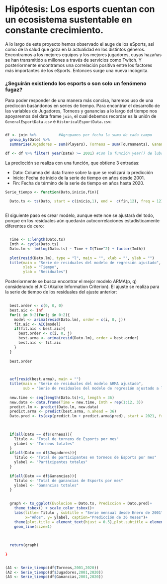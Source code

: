 # Hipótesis: Los esports cuentan con un ecosistema sustentable en constante crecimiento.

A lo largo de este proyecto hemos observado el auge de los eSports, así como de la salud que goza en la actualidad en los distintos géneros. Encontramos a los mejores equipos y los mejores jugadores, cuyas hazañas se han transmitido a millones a través de servicios como Twitch. Y posteriormente encontramos una correlación positiva entre los factores más importantes de los eSports. Entonces surge una nueva incógnita.

### ¿Seguirán existiendo los esports o son solo un fenómeno fugaz? 

Para poder responder de una manera más concisa, haremos uso de una prediccón basándonos en series de tiempo. Para encontrar el desarrollo de las variables de Jugadores, Torneos y ganancias a lo largo del tiempo nos apoyaremos del data frame `join`, el cual debemos recordar es la unión de `GeneralEsportData.csv` e `HistoricalEsportData.csv`:

```R

df <- join %>%          #Agrupamos por fecha la suma de cada campo
  group_by(Date) %>%
  summarise(Jugadores = sum(Players), Torneos = sum(Tournaments), Ganancias = sum(Earnings)) 

df <- df %>% filter( year(Date) >= 2001) #Con la función year() de lubridate y un filtro, conservamos datos a partir de 2001 los cuales presentan continuidad.

```

La predicción se realiza con una función, que obtiene 3 entradas:

- Dato: Columna del data frame sobre la que se realizará la predicción
- Inicio: Fecha de inicio de la serie de tiempo en años desde 2001.
- Fin: Fecha de término de la serie de tiempo en años hasta 2020.

```R
Serie_tiempo <- function(Dato,inicio,fin){
  
  Dato.ts <- ts(Dato, start = c(inicio,1), end =  c(fin,12), freq = 12)        #Se crea la serie de tiempo con los datos de entrada y una frecuencia de 12 meses.
  
```  

El siguiente paso es crear modelo, aunque este noe se ajustará del todo, porque en los residuales aún quedarán autocorrelaciones estadísticamente diferentes de cero:
  
```R  

  Time <- 1:length(Dato.ts)                                          
  Imth <- cycle(Dato.ts)                                             
  Dato.lm <- lm(log(Dato.ts) ~ Time + I(Time^2) + factor(Imth))       
  
  plot(resid(Dato.lm), type = "l", main = "", xlab = "", ylab = "")   
  title(main = "Serie de residuales del modelo de regresión ajustado",
        xlab = "Tiempo",
        ylab = "Residuales")
```        
 
Posteriormente se busca encontrar el mejor modelo ARMA(p, q) considerando el AIC (Akaike Information Criterion). El ajuste se realiza para la serie de tiempo de los residuales del ajuste anterior:
        
```R
  
  best.order <- c(0, 0, 0)
  best.aic <- Inf
  for(i in 0:2)for(j in 0:2){
    model <- arima(resid(Dato.lm), order = c(i, 0, j))
    fit.aic <- AIC(model)
    if(fit.aic < best.aic){
      best.order <- c(i, 0, j)
      best.arma <- arima(resid(Dato.lm), order = best.order)
      best.aic <- fit.aic
    }
  }
  
  best.order
  
```  
  
  
```R  

  acf(resid(best.arma), main = "")
  title(main = "Serie de residuales del modelo ARMA ajustado",
        sub = "Serie de residuales del modelo de regresión ajustado a los datos")
  
  new.time <- seq(length(Dato.ts)+1, length = 36)
  new.data <- data.frame(Time = new.time, Imth = rep(1:12, 3))
  predict.lm <- predict(Dato.lm, new.data)
  predict.arma <- predict(best.arma, n.ahead = 36)
  Dato.pred <- ts(exp(predict.lm + predict.arma$pred), start = 2021, freq = 12)
  
```

```R
  
  if(all(Dato == df$Torneos)){
    Titulo <- "Total de torneos de Esports por mes"
    ylabel <- "Torneos totales"
  }
  if(all(Dato == df$Jugadores)){
    Titulo <- "Total de participantes en torneos de Esports por mes"
    ylabel <- "Participantes totales"
  }
  
  if(all(Dato == df$Ganancias)){
    Titulo <- "Total de ganancias de Esports por mes"
    ylabel <- "Ganancias totales"
  }
  
```
  
```R  
  graph <- ts_ggplot(Evolucion = Dato.ts, Prediccion = Dato.pred)+
    theme_tsbox() + scale_color_tsbox()+
    labs(title= Titulo , subtitle = "Serie mensual desde Enero de 2001",
         x="Años", y= ylabel, caption="Predicción de 36 meses")+
    theme(plot.title = element_text(hjust = 0.5),plot.subtitle = element_text(hjust = 0.5))+
    geom_line(size=1)
  
  
  
  return(graph)
  
}

```


```R

(A1 <- Serie_tiempo(df$Torneos,2001,2020))
(A2 <- Serie_tiempo(df$Jugadores,2001,2020))
(A3 <- Serie_tiempo(df$Ganancias,2001,2020))
   
```
